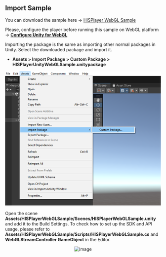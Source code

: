## Import Sample
You can download the sample here -> [HISPlayer WebGL Sample](https://downloads.hisplayer.com/Unity/WebGL/HISPlayerUnityWebGLSample.unitypackage)

Please, configure the player before running this sample on WebGL platform ->  [**Configure Unity for WebGL**](./setup-guide.md#Configure-Unity-for-WebGL)

Importing the package is the same as importing other normal packages in Unity. Select the downloaded package and import it.

- **Assets > Import Package > Custom Package > HISPlayerUnityWebGLSample.unitypackage**

<p align="center">
<img src="./assets/import-package.png">
</p>
  
Open the scene **Assets/HISPlayerWebGLSample/Scenes/HISPlayerWebGLSample.unity** and add it to the Build Settings. 
To check how to set up the SDK and API usage, please refer to **Assets/HISPlayerWebGLSample/Scripts/HISPlayerWebGLSample.cs** and **WebGLStreamController GameObject** in the Editor.

<p align="center">
<img width="600" alt="image" src="https://github.com/HISPlayer/UnityWebGL-SDK/assets/47497948/928ca4d0-5bfe-4231-a511-63e13292b892">
</p>
